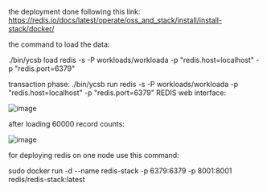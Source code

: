 the deployment done following this link: https://redis.io/docs/latest/operate/oss_and_stack/install/install-stack/docker/

the command to load the data:

./bin/ycsb load redis -s -P workloads/workloada -p "redis.host=localhost" -p "redis.port=6379"

transaction phase:
./bin/ycsb run redis -s -P workloads/workloada -p "redis.host=localhost" -p "redis.port=6379"
 REDIS web interface:
 
 ![image](https://github.com/user-attachments/assets/d35ef5b3-fe8f-4b5f-81c1-e27bdf3678b0)

after loading 60000 record counts:

![image](https://github.com/user-attachments/assets/8038b159-2dd9-4762-83b9-ccdc2e19c940)

for deploying redis on one node use this command:

sudo docker run -d --name redis-stack -p 6379:6379 -p 8001:8001 redis/redis-stack:latest


